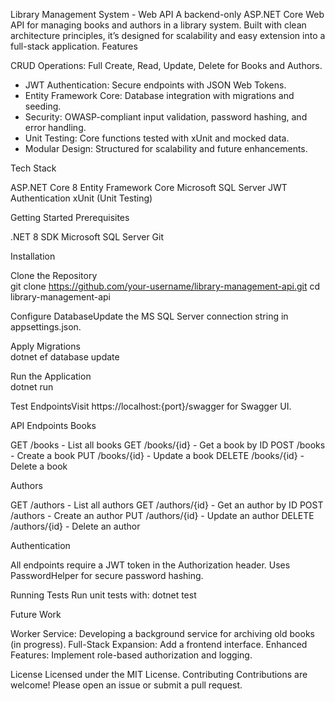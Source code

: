 Library Management System - Web API
A backend-only ASP.NET Core Web API for managing books and authors in a library system. Built with clean architecture principles, it’s designed for scalability and easy extension into a full-stack application.
Features

CRUD Operations: Full Create, Read, Update, Delete for Books and Authors.
- JWT Authentication: Secure endpoints with JSON Web Tokens.
- Entity Framework Core: Database integration with migrations and seeding.
- Security: OWASP-compliant input validation, password hashing, and error handling.
- Unit Testing: Core functions tested with xUnit and mocked data.
- Modular Design: Structured for scalability and future enhancements.

Tech Stack

ASP.NET Core 8
Entity Framework Core
Microsoft SQL Server
JWT Authentication
xUnit (Unit Testing)

Getting Started
Prerequisites

.NET 8 SDK
Microsoft SQL Server
Git

Installation

Clone the Repository  
git clone https://github.com/your-username/library-management-api.git
cd library-management-api


Configure DatabaseUpdate the MS SQL Server connection string in appsettings.json.

Apply Migrations  
dotnet ef database update


Run the Application  
dotnet run


Test EndpointsVisit https://localhost:{port}/swagger for Swagger UI.


API Endpoints
Books

GET /books - List all books
GET /books/{id} - Get a book by ID
POST /books - Create a book
PUT /books/{id} - Update a book
DELETE /books/{id} - Delete a book

Authors

GET /authors - List all authors
GET /authors/{id} - Get an author by ID
POST /authors - Create an author
PUT /authors/{id} - Update an author
DELETE /authors/{id} - Delete an author

Authentication

All endpoints require a JWT token in the Authorization header.
Uses PasswordHelper for secure password hashing.

Running Tests
Run unit tests with:
dotnet test

Future Work

Worker Service: Developing a background service for archiving old books (in progress).
Full-Stack Expansion: Add a frontend interface.
Enhanced Features: Implement role-based authorization and logging.

License
Licensed under the MIT License.
Contributing
Contributions are welcome! Please open an issue or submit a pull request.
